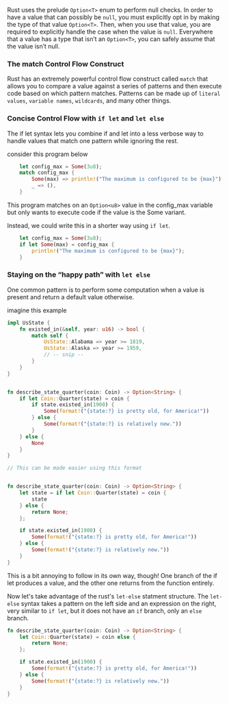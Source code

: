 
Rust uses the prelude `Option<T>` enum to perform null checks.
In order to have a value that can possibly be `null`, you must explicitly opt in by making the type of that value `Option<T>`. Then, when you use that value, you are required to explicitly handle the case when the value is `null`. Everywhere that a value has a type that isn’t an `Option<T>`, you can safely assume that the value isn’t null.

### The match Control Flow Construct
Rust has an extremely powerful control flow construct called `match` that allows you to compare a value against a series of patterns and then execute code based on which pattern matches. Patterns can be made up of `literal values`, `variable names`, `wildcards`, and many other things.


### Concise Control Flow with `if let` and `let else`

The if let syntax lets you combine if and let into a less verbose way to handle values that match one pattern while ignoring the rest.

consider this program below

```rust
    let config_max = Some(3u8);
    match config_max {
        Some(max) => println!("The maximum is configured to be {max}"),
        _ => (),
    }

```

This program matches on an `Option<u8>` value in the config_max variable but only wants to execute code if the value is the Some variant.

Instead, we could write this in a shorter way using `if let`.

```rust
    let config_max = Some(3u8);
    if let Some(max) = config_max {
        println!("The maximum is configured to be {max}");
    }

```

### Staying on the “happy path” with `let else`

One common pattern is to perform some computation when a value is present and return a default value otherwise.

imagine this example

```rust
impl UsState {
    fn existed_in(&self, year: u16) -> bool {
        match self {
            UsState::Alabama => year >= 1819,
            UsState::Alaska => year >= 1959,
            // -- snip --
        }
    }
}


fn describe_state_quarter(coin: Coin) -> Option<String> {
    if let Coin::Quarter(state) = coin {
        if state.existed_in(1900) {
            Some(format!("{state:?} is pretty old, for America!"))
        } else {
            Some(format!("{state:?} is relatively new."))
        }
    } else {
        None
    }
}

// This can be made easier using this format


fn describe_state_quarter(coin: Coin) -> Option<String> {
    let state = if let Coin::Quarter(state) = coin {
        state
    } else {
        return None;
    };

    if state.existed_in(1900) {
        Some(format!("{state:?} is pretty old, for America!"))
    } else {
        Some(format!("{state:?} is relatively new."))
    }
}


```

This is a bit annoying to follow in its own way, though! One branch of the if let produces a value, and the other one returns from the function entirely.

Now let's take advantage of the rust's `let-else` statment structure. The `let-else` syntax takes a pattern on the left side and an expression on the right, very similar to `if let`, but it does not have an `if` branch, only an `else` branch.

```rust
fn describe_state_quarter(coin: Coin) -> Option<String> {
    let Coin::Quarter(state) = coin else {
        return None;
    };

    if state.existed_in(1900) {
        Some(format!("{state:?} is pretty old, for America!"))
    } else {
        Some(format!("{state:?} is relatively new."))
    }
}

```




